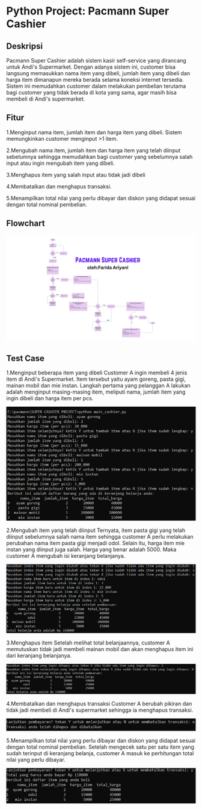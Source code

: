 # Python Project: Pacmann Super Cashier
## Deskripsi
Pacmann Super Cashier adalah sistem kasir self-service yang dirancang untuk Andi's Supermarket. Dengan adanya sistem ini, customer bisa langsung memasukkan nama item yang dibeli, jumlah item yang dibeli dan harga item dimanapun mereka berada selama koneksi internet tersedia. Sistem ini memudahkan customer dalam melakukan pembelian terutama bagi customer yang tidak berada di kota yang sama, agar masih bisa membeli di Andi's supermarket.

## Fitur
1.Menginput nama item, jumlah item dan harga item yang dibeli. Sistem memungkinkan customer menginput >1 item.

2.Mengubah nama item, jumlah item dan harga item yang telah diinput sebelumnya sehingga memudahkan bagi customer yang sebelumnya salah input atau ingin mengubah item yang dibeli.

3.Menghapus item yang salah input atau tidak jadi dibeli

4.Membatalkan dan menghapus transaksi.

5.Menampilkan total nilai yang perlu dibayar dan diskon yang didapat sesuai dengan total nominal pembelian.

## Flowchart
![alt text](https://github.com/fanisenohusodo/pacmann_supercashier/blob/main/image/Flowchart%20cashier.png?raw=true)

## Test Case
1.Menginput beberapa item yang dibeli
Customer A ingin membeli 4 jenis item di Andi's Supermarket. Item tersebut yaitu ayam goreng, pasta gigi, mainan mobil dan mie instan.
Langkah pertama yang pelanggan A lakukan adalah menginput masing-masing item, meliputi nama, jumlah item yang ingin dibeli dan harga item per pcs.

![alt text](https://github.com/fanisenohusodo/pacmann_supercashier/blob/main/image/TC1.PNG?raw=true)

2.Mengubah item yang telah diinput
Ternyata, item pasta gigi yang telah diinput sebelumnya salah nama item sehingga customer A perlu melakukan perubahan nama item pasta gigi menjadi odol.
Selain itu, harga item mie instan yang diinput juga salah. Harga yang benar adalah 5000. Maka customer A mengubah isi keranjang belanjanya.

![alt text](https://github.com/fanisenohusodo/pacmann_supercashier/blob/main/image/TC2.PNG?raw=true)

3.Menghapus item
Setelah melihat total belanjaannya, customer A memutuskan tidak jadi membeli mainan mobil dan akan menghapus item ini dari keranjang belanjanya.

![alt text](https://github.com/fanisenohusodo/pacmann_supercashier/blob/main/image/TC3.PNG?raw=true)

4.Membatalkan dan menghapus transaksi
Customer A berubah pikiran dan tidak jadi membeli di Andi's supermarket sehingga ia menghapus transaksi.

![alt text](https://github.com/fanisenohusodo/pacmann_supercashier/blob/main/image/TC4.PNG?raw=true)

5.Menampilkan total nilai yang perlu dibayar dan diskon yang didapat sesuai dengan total nominal pembelian.
Setelah mengecek satu per satu item yang sudah terinput di keranjang belanja, customer A masuk ke perhitungan total nilai yang perlu dibayar.

![alt text](https://github.com/fanisenohusodo/pacmann_supercashier/blob/main/image/TC5.PNG?raw=true)





